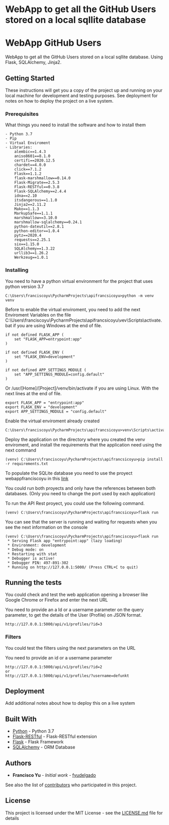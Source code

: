 WebApp to get all the GitHub Users stored on a local sqllite database
=====================================================================


# WebApp GitHub Users

WebApp to get all the GitHub Users stored on a local sqllite database. Using Flask, SQLAlchemy, Jinja2.

## Getting Started

These instructions will get you a copy of the project up and running on your local machine for development and testing purposes. See deployment for notes on how to deploy the project on a live system.

### Prerequisites

What things you need to install the software and how to install them

```
- Python 3.7
- Pip
- Virtual Enviroment
- Libraries:
    alembic==1.4.3
    aniso8601==8.1.0
    certifi==2020.12.5
    chardet==4.0.0
    click==7.1.2
    Flask==1.1.2
    flask-marshmallow==0.14.0
    Flask-Migrate==2.5.3
    Flask-RESTful==0.3.8
    Flask-SQLAlchemy==2.4.4
    idna==2.10
    itsdangerous==1.1.0
    Jinja2==2.11.2
    Mako==1.1.3
    MarkupSafe==1.1.1
    marshmallow==3.10.0
    marshmallow-sqlalchemy==0.24.1
    python-dateutil==2.8.1
    python-editor==1.0.4
    pytz==2020.4
    requests==2.25.1
    six==1.15.0
    SQLAlchemy==1.3.22
    urllib3==1.26.2
    Werkzeug==1.0.1
```

### Installing

You need to have a python virtual environment for the project that uses python version 3.7

```
C:\Users\franciscoyu\PycharmProjects\apifrancsicoyu>python -m venv venv
```

Before to enable the virtual enviroment, you need to add the next Enviroment Variables on the file C:\Users\franciscoyu\PycharmProjects\apifrancsicoyu\vev\Scripts\activate.bat if you are using Windows at the end of file.

```
if not defined FLASK_APP (
    set "FLASK_APP=entrypoint:app"
)

if not defined FLASK_ENV (
    set "FLASK_ENV=development"
)

if not defined APP_SETTINGS_MODULE (
    set "APP_SETTINGS_MODULE=config.default"
)
```
Or /usr/[Home]/[Project]/venv/bin/activate if you are using Linux. With the next lines at the end of file.

```
export FLASK_APP = "entrypoint:app"
export FLASK_ENV = "development"
export APP_SETTINGS_MODULE = "config.default"
```

Enable the virtual enviroment already created

```
C:\Users\franciscoyu\PycharmProjects\apifrancsicoyu>venv\Scripts\activate
```

Deploy the application on the directory where you created the venv enviroment, and install the requirements that the application need using the next command

```
(venv) C:\Users\franciscoyu\PycharmProjects\apifrancsicoyu>pip install -r requirements.txt
```


To populate the SQLite database you need to use the proyect webappfranciscoyu in this <a href="https://github.com/fyudelgado/webappfranciscoyu">link</a>

You could run both proyects and only have the references between both databases. (Only you need to change the port used by each application)

To run the API Rest proyect, you could use the following command.

```
(venv) C:\Users\franciscoyu\PycharmProjects\apifrancsicoyu>flask run
```

You can see that the server is running and waiting for requests when you see the next information on the console

```
(venv) C:\Users\franciscoyu\PycharmProjects\apifranciscoyu>flask run
 * Serving Flask app "entrypoint:app" (lazy loading)
 * Environment: development
 * Debug mode: on
 * Restarting with stat
 * Debugger is active!
 * Debugger PIN: 497-891-302
 * Running on http://127.0.0.1:5000/ (Press CTRL+C to quit)

```

## Running the tests

You could check and test the web application opening a browser like Google Chrome or Firefox and enter the next URL

You need to provide an a Id or a username parameter on the query parameter, to get the details of the User (Profile) on JSON format.

```
http://127.0.0.1:5000/api/v1/profiles/?id=3
```

### Filters

You could test the filters using the next parameters on the URL

You need to provide an id or a username parameter
```
http://127.0.0.1:5000/api/v1/profiles/?id=2
or
http://127.0.0.1:5000/api/v1/profiles/?username=defunkt
```

## Deployment

Add additional notes about how to deploy this on a live system

## Built With

* [Python](https://www.python.org/) - Python 3.7
* [Flask-RESTful](https://flask-restful.readthedocs.io/en/latest/) - Flask-RESTful extension
* [Flask](https://flask.palletsprojects.com/en/1.1.x/) - Flask Framework
* [SQLAlchemy](https://www.sqlalchemy.org/) - ORM Database

## Authors

* **Francisco Yu** - *Initial work* - [fyudelgado](https://github.com/fyudelgado)

See also the list of [contributors](https://github.com/fyudelgado/apifranciscoyu/contributors) who participated in this project.

## License

This project is licensed under the MIT License - see the [LICENSE.md](LICENSE.md) file for details
